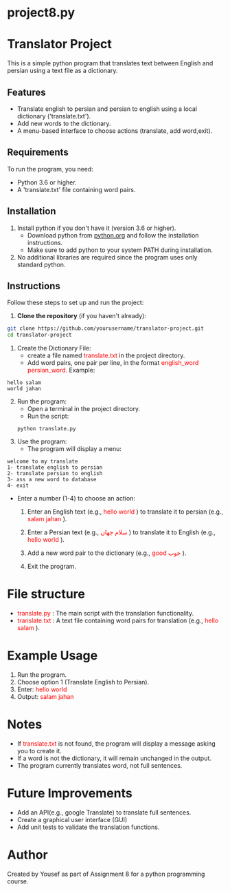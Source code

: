 # project8.py
# Translator Project

This is a simple python program that translates text between English and persian using a text file as a dictionary.

## Features
- Translate english to persian and persian to english using a local dictionary ('translate.txt').
- Add new words to the dictionary.
- A  menu-based interface to choose actions (translate, add word,exit).

## Requirements
To run the program, you need:
- Python 3.6 or higher.
- A 'translate.txt' file containing word pairs.

## Installation
1. Install python if you don't have it (version 3.6 or higher).
   - Download python from [python.org](https://www.python.org/downloads/) and follow the installation instructions.
   - Make sure to add python to your system PATH during installation.
2. No additional libraries are required since the program uses only standard python.

## Instructions
Follow these steps to set up and run the project:

1. **Clone the repository** (if you haven't already):
```bash
git clone https://github.com/yourusername/translator-project.git
cd translator-project
```
1. Create the Dictionary File:
   - create a file named <span style="color: red;"> translate.txt </span> in the project directory.
   - Add word pairs, one pair per line, in the format  <span style="color: red;">english_word persian_word. </span> Example:
```
hello salam
world jahan
```
2. Run the program:
   - Open a terminal in the project directory.
   - Run the script:
   ```
   python translate.py
   ```
3. Use the program:
   - The program will display a menu:
```
welcome to my translate
1- translate english to persian
2- translate persian to english
3- ass a new word to database
4- exit
```
- Enter a number (1-4) to choose an action:
  1. Enter an English  text (e.g., <span style="color: red;"> hello world </span>) to translate it to persian (e.g., <span style="color: red;"> salam jahan </span>).

  2. Enter a Persian text (e.g., <span style="color: red;"> سلام جهان </span>) to translate it to English (e.g., <span style="color: red;"> hello world </span>).

  3. Add a new word pair to the dictionary (e.g., <span style="color: red;"> good خوب </span>).

  4. Exit the program.

# File structure
 - <span style="color: red;"> translate.py </span>: The main script with the translation functionality.
 - <span style="color: red;"> translate.txt </span>: A text file containing word pairs for translation (e.g., <span style="color: red;"> hello salam </span>).

# Example Usage
1. Run the program.
2. Choose option 1 (Translate English to Persian).
3. Enter: <span style="color: red;"> hello world </span>
4. Output: <span style="color: red;"> salam jahan </span>

# Notes
- If <span style="color: red;"> translate.txt </span>is not found, the program will display a message asking you to create it.
- If a word is not the dictionary, it will remain unchanged in the output.
- The program currently translates word, not full sentences.

# Future Improvements
- Add an API(e.g., google Translate) to translate full sentences.
- Create a graphical user interface (GUI)
- Add unit tests to validate the translation functions.

# Author
Created by Yousef as part of Assignment 8 for a python programming course.
